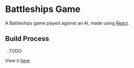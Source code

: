 # Battleships Game

A Battleships game played against an AI, made using [React](https://reactjs.org).

## Build Process

...TODO

View it [here](https://guyroberts21.github.io/battleship/)
